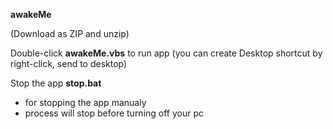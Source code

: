 **awakeMe**

(Download as ZIP and unzip)

Double-click **awakeMe.vbs** to run app (you can create Desktop shortcut by right-click, send to desktop)

Stop the app **stop.bat**
 - for stopping the app manualy
 - process will stop before turning off your pc
